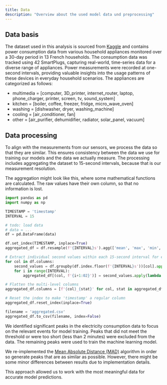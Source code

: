 ```yaml
---
title: Data
description: "Overview about the used model data und preprocessing"
---
```


## Data basis

The dataset used in this analysis is sourced from [Kaggle](https://www.kaggle.com/datasets/ecoco2/household-appliances-power-consumption/data) and contains power consumption data from various household appliances monitored over a 30-day period in 13 French households. The consumption data was tracked using 42 SmartPlugs, capturing real-world, time-series data for a diverse range of appliances. Power measurements were recorded at one-second intervals, providing valuable insights into the usage patterns of these devices in everyday household scenarios. The appliances are categorized as follows:

- multimedia = [computer, 3D_printer, internet_router, laptop, phone_charger, printer, screen, tv, sound_system]
- kitchen = [boiler, coffee, freezer, fridge, micro_wave_oven]
- washing = [dishwasher, dryer, washing_machine]
- cooling = [air_conditioner, fan]
- other = [air_purifier, dehumidifier, radiator, solar_panel, vacuum]

## Data processing

To align with the measurements from our sensors, we process the data so that they are similar.
This ensures consistency between the data we use for training our models and the data we actually measure.
The processing includes aggregating the dataset to 15-second intervals, because that is our measurement resolution.

The aggregation might look like this, where some mathematical functions are calculated. The raw values have their own column, so that no information is lost.
```py
import pandas as pd
import numpy as np

TIMESTAMP = 'timestamp'
INTERVAL = 15

# todo: load data
# data = ...
df = pd.DataFrame(data)

df.set_index(TIMESTAMP, inplace=True)
aggregated_df = df.resample(f'{INTERVAL}s').agg(['mean', 'max', 'min', 'sum'])

# Extract individual second values within each 15-second interval for every column
for col in df.columns:
    second_values = df.groupby(df.index.floor(f'{INTERVAL}s'))[col].apply(list).apply(lambda x: x + [None]*(INTERVAL-len(x)))
    for i in range(INTERVAL):
        aggregated_df[(col, f'{i+1:02}')] = second_values.apply(lambda x: x[i] if i < len(x) else None)

# Flatten the multi-level columns
aggregated_df.columns = [f'{col}_{stat}' for col, stat in aggregated_df.columns]

# Reset the index to make 'timestamp' a regular column
aggregated_df.reset_index(inplace=True)

filename = 'aggregated.csv'
aggregated_df.to_csv(filename, index=False)
```

We identified significant peaks in the electricity consumption data to focus on the relevant events for model training. Peaks that did not meet the threshold or were too short (less than 2 minutes) were excluded from the data. The remaining peaks were used to train the machine learning model.

We re-implemented the [Mean Absolute Distance (MAD)](https://en.wikipedia.org/wiki/Mean_absolute_difference) algorithm in order so generate peaks that are as similar as possible. However, there might be some minor differences between results due to implementation details.

This approach allowed us to work with the most meaningful data for accurate model predictions.
